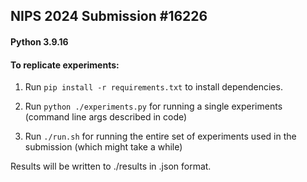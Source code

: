 ## NIPS 2024 Submission #16226

####   Python 3.9.16

#### To replicate experiments:

1. Run `pip install -r requirements.txt` to install dependencies.

2. Run `python ./experiments.py` for running a single experiments (command line args described in code)

3. Run `./run.sh` for running the entire set of experiments used in the submission (which might take a while) 

Results will be written to ./results in .json format.

